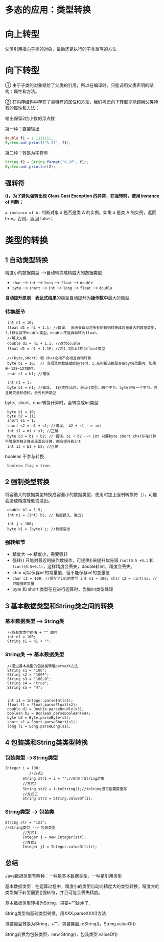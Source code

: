 # 多态的应用：类型转换

# 向上转型

父类引用指向子类的对象，最后还是执行的子类重写的方法

# 向下转型

① 由于子类的对象赋给了父类的引用，所以在编译时，只能调用父类声明的结构：属性和方法。

② 在内存结构中存在子类特有的属性和方法，我们考虑向下转型才能调用父类特有的属性和方法；

输出保留2位小数的浮点数

第一种：直接输出

```java
double f1 = 1.1111111;
System.out.printf("%.2f", f1);
```

第二种：转换为字符串

```java
String f2 = String.format("%.2f", f1);
System.out.println(f2);
```

## 强转符

**()，为了避免强转出现 Class Cast Exception 的异常，在强转前，使用 instance of 判断；**

`a instance of A` : 判断对象 a 是否是类 A 的实例。如果 a 是类 A 的实例，返回 true。否则，返回 false；

# 类型的转换

## **1 自动类型转换**

精度小的数据类型 -->自动转换成精度大的数据类型

- `char` --> `int` --> `long` --> `float` --> `double`
- `byte` --> `short` --> `int` --> `long` --> `float` --> `double`

**自动提升原则**：**表达式结果**的类型自动提升为**操作数中**最大的类型

### **转换细节**

```
 int n1 = 10;
 float d1 = n1 + 1.1; //错误， 系统会自动将所有的数据转换成容量最大的数据类型，1.1默认属于double类型。double不能自动转为float。
 //解决方案
 double d1 = n1 + 1.1; //改为double
 float d1 = n1 + 1.1F; //将1.1加上f称为float类型
```

```
 //(byte,short) 和 char之间不会相互自动转换
 byte b1 = 10;  // 当把具体数值赋给byte时，1.先判断该数是否在byte范围内，如果是-128~127即可。
 char c1 = b1; //错误
 
 int n1 = 1;
 byte b1 = n1; //错误， 1存放在n1时，是int类型，四个字节，byte只有一个字节。并且是变量赋值时，会先判断类型
```

byte、short、char转换计算时，会转换成int类型

```
 byte b1 = 10;
 byte b2 = 11;
 short s1 = 1;
 short s2 = n1 + s1; //错误， b2 + s1 --> int
 int i1 = n1 + s1; //正确
 byte b3 = b1 + b2; // 错误，b1 + b2 --> int 只要byte short char存在计算不管是单独计算还是混合计算，都会提升到int
 int i2 = b1 + b2; //正确
```

boolean 不参与转换

```
 boolean flag = true;
```

## **2 强制类型转换**

将容量大的数据类型转换成容量小的数据类型，使用时加上强制转换符（），可能会造成精度降低或溢出。

```
 double b1 = 1.9;
 int n1 = (int) b1; // 精度损失，输出1
 
 int j = 100;
 byte b1 = (byte) j; //数据溢出
```

### **强转细节**

- 精度大 --> 精度小，需要强转
- 强转() 只能对最近的操作数操作，可提供()来提升优先级 `(int)0.5 +0.1` 和 `(int)(0.5+0.1)`，这样精度会丢失，double转int，精度会丢失。
- char 可以保存int的常量值，但不能保存int的变量值
- `char c1 = 100; //保存了int的类型 int n1 = 100; char c2 = (int)n1; //只能强转变量`
- byte 和 short 类型在在进行运算时，当做int类型处理

## **3 基本数据类型和String类之间的转换**

### **基本数据类型 --> String类**

```
 //将基本类型的值 + "" 即可
 int n1 = 100;
 String s1 = n1 + "";
```

### **String类 --> 基本数据类型**

```
 //通过基本类型的包装类调用parseXX方法
 String s1 = "100";
 String s2 = "100F";
 String s3 = "100.0";
 String s4 = "true";
 String s5 = "4";
 
 
 int i1 = Integer.parseInt(s1);
 float f1 = Float.parseFloat(s2);
 double d1 = Double.parseDouble(s3);
 boolean b1 = Boolean.parseBoolean(s4);
 byte b2 = Byte.parseByte(s5);
 short s1 = Short.parseShort(s1);
 long l1 = Long.parseLong(s1);
```

## **4 包装类和String类类型转换**

### **包装类型 -->String类型**

```
Integer i = 100;
           //方式1
        String str1 = i + "";//新创了String对象
        //方式2
        String str2 = i.toString();//toSring很可能需要重写
        //方式三
        String str3 = String.valueOf(i);

```

### **String类型 --> 包装类**

```
String str = "123";
//String类型 --> 包装类型
        //方式1
        Integer j = new Integer(str);
        //方式2
        Integer j1 = Integer.valueOf(str);
```

## 总结

Java数据类型有两种：一种是基本数据类型，一种是引用类型

基本数据类型：在运算过程中，精度小的类型自动向精度大的类型转换，精度大的类型向下转型需要()强转符，并且可能会丢失精度。

基本数据类型转换为String，只要+””就ok了，

String类型向基础类型转换，用XXX.parseXXX()方法

包装类型转换为String，+“”，包装类型.toString()，String.valueOf()

String转换为包装类型，new String()，包装类型.valueOf()